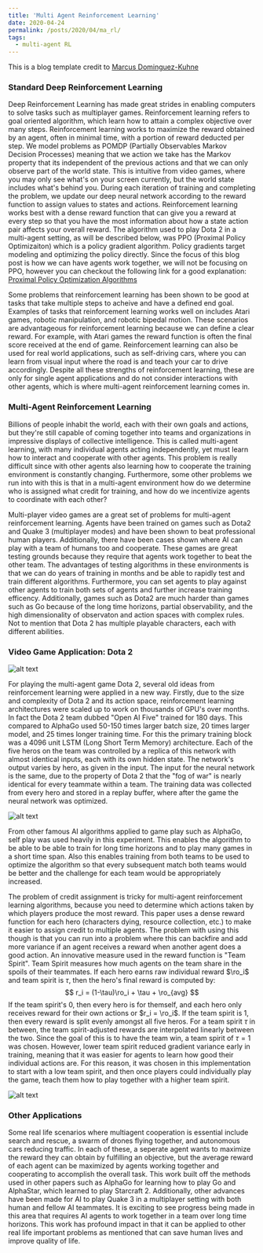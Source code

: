 ```yaml
---
title: 'Multi Agent Reinforcement Learning'
date: 2020-04-24
permalink: /posts/2020/04/ma_rl/
tags:
  - multi-agent RL
---
```


This is a blog template credit to [Marcus Dominguez-Kuhne](https://joelouismarino.github.io/)

### Standard Deep Reinforcement Learning 

Deep Reinforcement Learning has made great strides in enabling computers to solve tasks such as multiplayer games. Reinforcement learning refers to goal oriented algorithm, which learn how to attain a complex objective over many steps. Reinforcement learning works to maximize the reward obtained by an agent, often in minimal time, with a portion of reward deducted per step. We model problems as POMDP (Partially Observables Markov Decision Processes) meaning that we action we take has the Markov property that its independent of the previous actions and that we can only observe part of the world state. This is intuitive from video games, where you may only see what's on your screen currently, but the world state includes what's behind you. During each iteration of training and completing the problem, we update our deep neural network according to the reward function to assign values to states and actions. Reinforcement learning works best with a dense reward function that can give you a reward at every step so that you have the most information about how a state action pair affects your overall reward. The algorithm used to play Dota 2 in a multi-agent setting, as will be described below, was PPO (Proximal Policy Optimizaiton) which is a policy gradient algorithm. Policy gradients target modeling and optimizing the policy directly. Since the focus of this blog post is how we can have agents work together, we will not be focusing on PPO, however you can checkout the following link for a good explanation: [Proximal Policy Optimization Algorithms](https://arxiv.org/pdf/1707.06347.pdf)


Some problems that reinforcement learning has been shown to be good at tasks that take multiple steps to acheive and have a defined end goal. Examples of tasks that reinforcement learning works well on includes Atari games, robotic manipulation, and robotic bipedal motion. These scenarios are advantageous for reinforcement learning because we can define a clear reward. For example, with Atari games the reward function is often the final score received at the end of game. Reinforcement learning can also be used for real world applications, such as self-driving cars, where you can learn from visual input where the road is and teach your car to drive accordingly. Despite all these strengths of reinforcement learning, these are only for single agent applications and do not consider interactions with other agents, which is where multi-agent reinforcement learning comes in.  

### Multi-Agent Reinforcement Learning 

Billions of people inhabit the world, each with their own goals and actions, but they're still capable of coming together into teams and organizations in impressive displays of collective intelligence. This is called multi-agent learning, with many individual agents acting independently, yet must learn how to interact and cooperate with other agents. This problem is really difficult since with other agents also learning how to cooperate the training environment is constantly changing. Furthermore, some other problems we run into with this is that in a multi-agent environment how do we determine who is assigned what credit for training, and how do we incentivize agents to coordinate with each other? 

Multi-player video games are a great set of problems for multi-agent reinforcement learning. Agents have been trained on games such as Dota2 and Quake 3 (multiplayer modes) and have been shown to beat professional human players. Additionally, there have been cases shown where AI can play with a team of humans too and cooperate. These games are great testing grounds because they require that agents work together to beat the other team. The advantages of testing algorithms in these environments is that we can do years of training in months and be able to rapidly test and train different algorithms. Furthermore, you can set agents to play against other agents to train both sets of agents and further increase training efficency. Additionally, games such as Dota2 are much harder than games such as Go because of the long time horizons, partial observability, and the high dimensionality of observaton and action spaces with complex rules. Not to mention that Dota 2 has multiple playable characters, each with different abilities.  

### Video Game Application: Dota 2

![alt text](./images_dota/dota_obsSpace.png "Dota Human Game Play with Componets of Observation Space")

For playing the multi-agent game Dota 2, several old ideas from reinforcement learning were applied in a new way. Firstly, due to the size and complexity of Dota 2 and its action space, reinforcement learning architectures were scaled up to work on thousands of GPU's over months. In fact the Dota 2 team dubbed "Open AI Five" trained for 180 days. This compared to AlphaGo used 50-150 times larger batch size, 20 times larger model, and 25 times longer training time. For this the primary training block was a 4096 unit LSTM (Long Short Term Memory) architecture. Each of the five heros on the team was controlled by a replica of this network with almost identical inputs, each with its own hidden state. The network's output varies by hero, as given in the input. The input for the neural network is the same, due to the property of Dota 2 that the "fog of war" is nearly identical for every teammate within a team. The training data was collected from every hero and stored in a replay buffer, where after the game the neural network was optimized. 

![alt text](./images_dota/dota_arch.png "Overview of Neural Network Architecture Used")

From other famous AI algorithms applied to game play such as AlphaGo, self play was used heavily in this experiment. This enables the algorithm to be able to be able to train for long time horizons and to play many games in a short time span. Also this enables training from both teams to be used to optimize the algorithm so that every subsequent match both teams would be better and the challenge for each team would be appropriately increased. 

The problem of credit assignment is tricky for multi-agent reinforcement learning algorithms, because you need to determine which actions taken by which players produce the most reward. This paper uses a dense reward function for each hero (characters dying, resource collection, etc.) to make it easier to assign credit to multiple agents. The problem with using this though is that you can run into a problem where this can backfire and add more variance if an agent receives a reward when another agent does a good action. An innovative measure used in the reward function is "Team Spirit". Team Spirit measures how much agents on the team share in the spoils of their teammates. If each hero earns raw individual reward $\ro_i$ and team spirit is $\tau$, then the hero's final reward is computed by: 
$$ r_i = (1-\tau)\ro_i + \tau + \ro_{avg} $$
If the team spirit's 0, then every hero is for themself, and each hero only receives reward for their own actions or $r_i = \ro_i$. If the team spirit is 1, then every reward is split evenly amongst all five heros. For a team spirit $\tau$ in between, the team spirit-adjusted rewards are interpolated linearly between the two. Since the goal of this is to have the team win, a team spirit of $\tau=1$ was chosen. However, lower team spirit reduced gradient variance early in training, meaning that it was easier for agents to learn how good their individual actions are. For this reason, it was chosen in this implementation to start with a low team spirit, and then once players could individually play the game, teach them how to play together with a higher team spirit. 

![alt text](./images_dota/dota_teamSpiritVsSkill.png "How Team Spirit Over Time Affects Skills of Players")

### Other Applications

Some real life scenarios where multiagent cooperation is essential include search and rescue, a swarm of drones flying together, and autonomous cars reducing traffic. In each of these, a seperate agent wants to maximize the reward they can obtain by fulfilling an objective, but the average reward of each agent can be maximized by agents working together and cooperating to accomplish the overall task. This work built off the methods used in other papers such as AlphaGo for learning how to play Go and AlphaStar, which learned to play Starcraft 2. Additionally, other advances have been made for AI to play Quake 3 in a multiplayer setting with both human and fellow AI teammates. It is exciting to see progress being made in this area that requires AI agents to work together in a team over long time horizons. This work has profound impact in that it can be applied to other real life important problems as mentioned that can save human lives and improve quality of life. 



